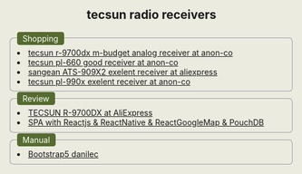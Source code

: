<html style="background-color:#ebebe0;">
<body style="background-color:#ebebe0;">
  <h2 style="text-align:center;">tecsun  radio receivers</h2>
  <fieldset style="border-radius:0.5em;">
    <legend style="background-color: darkolivegreen;color: white;padding: 3px 10px 3px 10px;border-radius:0.3em;"
            >Shopping</legend>
      <li><a href="https://www.anon-co.com/product/tecsun-radio-r9700dx">
        tecsun r-9700dx m-budget analog receiver at anon-co</a>
    </li>
    <li>
      <a href="https://www.anon-co.com/product/tecsun-pl660-ssb-radio">
        tecsun pl-660 good receiver at anon-co</a>
    </li>
    <li>
      <a href="https://www.aliexpress.com/item/1005002488981122.html?spm=a2g0o.productlist.0.0.63d023353WYhlk&ad_pvid=202207080832452501833254117640002599576_3&s=p">
        sangean ATS-909X2 exelent receiver at aliexpress</a>
    </li>
     <li>
      <a href="https://www.anon-co.com/product/tecsun-pl990x-radio">
        tecsun pl-990x exelent receiver at anon-co</a>
    </li>
    
  </fieldset>
  <fieldset style="border-radius:0.5em;">
   <legend style="background-color: darkolivegreen;color: white;padding: 3px 10px 3px 10px;border-radius:0.3em;"
            >Review</legend>
    <li><a href="https://www.aliexpress.com/item/32823151713.html?spm=a2g0o.productlist.0.0.3da872a6DByXJq&algo_pvid=5b7b090f-e117-41fe-97b0-81a9c78599ac&algo_exp_id=5b7b090f-e117-41fe-97b0-81a9c78599ac-24&pdp_ext_f=%7B%22sku_id%22%3A%2265032432624%22%7D&pdp_npi=2%40dis%21ILS%21%21217.11%21%21%21%21%21%402100bdf016572163077425774ef6e4%2165032432624%21sea">TECSUN R-9700DX at AliExpress</a>
    </li>
    <li>
      <a href="https://perlov3301.github.io/reactlocations/"> SPA with Reactjs & ReactNative & ReactGoogleMap & PouchDB</a>
    </li>
 </fieldset>
 <fieldset style="border-radius:0.5em;">
     <legend style="background-color: darkolivegreen;color: white;padding: 3px 10px 3px 10px;border-radius:0.3em;"
              >Manual</legend>
      <li><a href="https://tecsun9700.github.io/danilec/"> Bootstrap5 danilec</a>
      </li>
  </fieldset>
</body>
</html>
